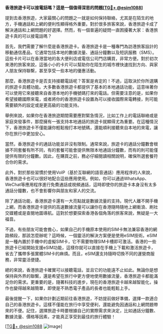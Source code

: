 **香港旅遊卡可以接電話嗎？這是一個值得深思的問題[[TG💪+ @esim1088](https://t.me/s/esim1088)]**

提到去香港旅遊，大家最關心的問題之一就是如何保持聯絡，尤其是在陌生的地方，手機通話和上網的便利性顯得格外重要。對於很多旅客來說，香港旅遊卡成了解決通話和上網問題的好選擇。然而，有一個普遍的疑問一直困擾著大家：香港旅遊卡真的可以接電話嗎？

首先，我們需要了解什麼是香港旅遊卡。香港旅遊卡是一種專門為訪港旅客設計的移動通信產品，它通常包括本地的數據流量、通話分鐘數以及短訊服務（SMS）。這些卡片可以在香港當地的各大便利店或電信公司門店購買，非常方便。對於初次來港的旅客來說，這張小小的卡片可以幫助你在陌生的城市裡快速找到方向、與家人朋友保持聯繫，甚至享受一些本地的優惠活動。

那麼，香港旅遊卡是否支持接聽電話呢？答案是肯定的！不過，這取決於你所選購的旅遊卡具體功能。大多數香港旅遊卡都提供了基本的本地通話功能，這意味著你可以使用它來接聽來自香港本地的手機號碼打來的電話。但需要注意的是，如果你希望接聽國際來電，或者將你的香港旅遊卡設置為可以接收國際來電轉接，則可能需要額外的設定或是更高級的功能支持。

舉例來說，如果你在香港旅遊期間需要應對緊急情況，比如工作上的電話聯絡或是家庭突發事件，那麼擁有一張支持本地通話的旅遊卡就顯得尤為重要。在這種情況下，香港旅遊卡不僅能讓你輕鬆撥打本地號碼，還能順利接聽來自本地的來電，讓你在旅行中更加安心。

當然，香港旅遊卡的通話功能並非沒有限制。通常來說，旅遊卡的通話分鐘數會根據不同套餐有所不同，有的套餐可能會提供無限本地通話分鐘數，而有的則可能僅提供有限的分鐘數。因此，在購買之前，務必仔細閱讀相關說明，確保所選套餐符合你的需求。

此外，對於那些習慣於使用VoIP（基於互聯網的語音通話）應用程序的人來說，香港旅遊卡也可以很好地配合這些應用使用。例如，你可以通過WhatsApp、WeChat等應用程序進行免費通話或視頻通話，這時即使你的旅遊卡本身沒有太多通話分鐘數，也不會影響你與朋友和家人的交流。

除了通話功能，香港旅遊卡還有一大亮點就是數據流量的支持。現代人離不開手機上網，而香港旅遊卡提供的高速數據流量可以讓你在香港隨時隨地上網衝浪、刷社交媒體或是查閱地圖導航。這對於想要探索香港各個角落的旅客來說，無疑是一大福音。

不過，有些朋友可能會擔心，如果自己的手機原本使用的SIM卡無法兼容香港的網路頻段，那該怎麼辦呢？這時候，一個靈活的解決方案便是使用eSIM技術。eSIM是一種內置於手機中的虛擬SIM卡，它不需要物理SIM卡槽即可激活。香港的一些旅遊卡已經開始支援eSIM功能，這樣你就可以直接在手機上下載和激活旅遊卡，省去了攜帶多張實體SIM卡的麻煩。而且，eSIM還支持隨時切換不同的運營商服務，非常靈活便捷。

總的來說，香港旅遊卡確實可以接聽電話，並且它的功能遠不止如此。無論你是想保持與外界的聯繫，還是希望在旅行中更方便地使用數據流量，香港旅遊卡都能滿足你的需求。更重要的是，隨著科技的進步，現在的香港旅遊卡越來越智能化，操作也變得越來越簡單，即使是不熟悉電子產品的長者也能輕鬆上手。

最後提醒一下，如果你計劃近期前往香港旅遊，不妨提前做好準備，選擇一款適合自己的香港旅遊卡。這樣不僅能在旅行中享受便利，還能避免因通話和上網問題帶來的不便。記住，選擇旅遊卡時要根據自己的實際需求來決定，比如通話分鐘數、數據流量、價格等因素，才能真正享受到最佳的旅行體驗！

[[TG💪+ @esim1088](https://t.me/s/esim1088) ![Image](https://i.postimg.cc/4NQfJmqS/Snipaste-2025-05-13-00-14-12.png)]